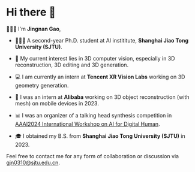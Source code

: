 # Hi there 👋

🧑🏻‍🎓 I'm **Jingnan Gao**, 

- 🧑🏻‍💻 A second-year Ph.D. student at AI instititute, **Shanghai Jiao Tong University (SJTU)**.

- 🥰 My current interest lies in 3D computer vision, especially in 3D reconstruction, 3D editing and 3D generation.
- 💻 I am currently an intern at **Tencent XR Vision Labs** working on 3D geometry generation.
- 🤗 I was an intern at **Alibaba** working on 3D object reconstruction (with mesh) on mobile devices in 2023.
- 📊 I was an organizer of a talking head synthesis competition in [AAAI2024 International Workshop on AI for Digital Human](https://digitalhumanworkshop.github.io/).

- 🎓 I obtained my B.S. from **Shanghai Jiao Tong University (SJTU)** in 2023.

Feel free to contact me for any form of collaboration or discussion via gjn0310@sjtu.edu.cn.

<!-- 
🕑 Some stats of my Github

![GitHub stats](https://github-readme-stats.vercel.app/api?username=G-1nOnly&show_icons=true&hide=prs&theme=tokyonight) -->
